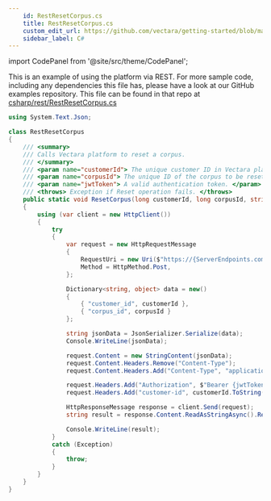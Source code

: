 ```yaml
---
    id: RestResetCorpus.cs
    title: RestResetCorpus.cs
    custom_edit_url: https://github.com/vectara/getting-started/blob/main/language-examples/csharp/rest/RestResetCorpus.cs
    sidebar_label: C#
---
```



import CodePanel from '@site/src/theme/CodePanel';

This is an example of using the platform via REST.  For more sample code, including any dependencies this file has, please have a look at our GitHub examples repository.  This file can be found in that repo at <a href="https://github.com/vectara/getting-started/tree/main/language-examples/csharp/rest/RestResetCorpus.cs">csharp/rest/RestResetCorpus.cs</a>

```cs title="csharp/rest/RestResetCorpus.cs"
using System.Text.Json;

class RestResetCorpus
{
    /// <summary>
    /// Calls Vectara platform to reset a corpus.
    /// </summary>
    /// <param name="customerId"> The unique customer ID in Vectara platform. </param>
    /// <param name="corpusId"> The unique ID of the corpus to be reset. </param>
    /// <param name="jwtToken"> A valid authentication token. </param>
    /// <throws> Exception if Reset operation fails. </throws>
    public static void ResetCorpus(long customerId, long corpusId, string jwtToken)
    {
        using (var client = new HttpClient())
        {
            try
            {
                var request = new HttpRequestMessage
                {
                    RequestUri = new Uri($"https://{ServerEndpoints.commonEndpoint}/v1/reset-corpus"),
                    Method = HttpMethod.Post,
                };

                Dictionary<string, object> data = new()
                {
                    { "customer_id", customerId },
                    { "corpus_id", corpusId }
                };

                string jsonData = JsonSerializer.Serialize(data);
                Console.WriteLine(jsonData);

                request.Content = new StringContent(jsonData);
                request.Content.Headers.Remove("Content-Type");
                request.Content.Headers.Add("Content-Type", "application/json");

                request.Headers.Add("Authorization", $"Bearer {jwtToken}");
                request.Headers.Add("customer-id", customerId.ToString());

                HttpResponseMessage response = client.Send(request);
                string result = response.Content.ReadAsStringAsync().Result;

                Console.WriteLine(result);
            }
            catch (Exception)
            {
                throw;
            }
        }
    }
}
```
